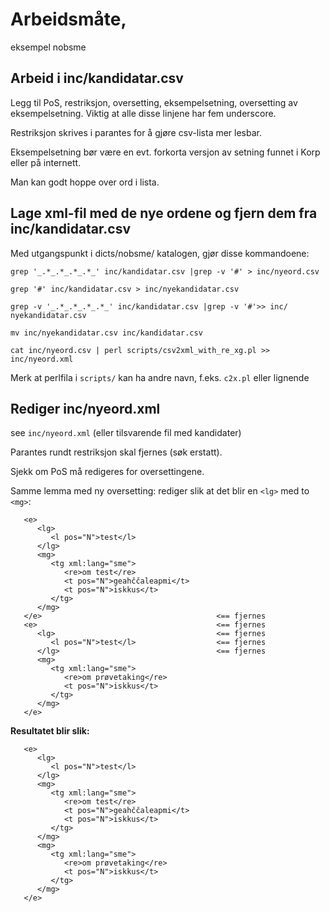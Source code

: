 # Arbeidsmåte,

eksempel nobsme

## Arbeid i inc/kandidatar.csv

Legg til PoS, restriksjon, oversetting, eksempelsetning, oversetting av eksempelsetning.
Viktig at alle disse linjene har fem underscore.

Restriksjon skrives i parantes for å gjøre csv-lista mer lesbar.

Eksempelsetning bør være en evt. forkorta versjon av setning funnet i Korp eller på internett.

Man kan godt hoppe over ord i lista.

## Lage xml-fil med de nye ordene og fjern dem fra inc/kandidatar.csv

Med utgangspunkt i dicts/nobsme/ katalogen, gjør disse kommandoene:

```
grep '_.*_.*_.*_.*_' inc/kandidatar.csv |grep -v '#' > inc/nyeord.csv

grep '#' inc/kandidatar.csv > inc/nyekandidatar.csv

grep -v '_.*_.*_.*_.*_' inc/kandidatar.csv |grep -v '#'>> inc/
nyekandidatar.csv

mv inc/nyekandidatar.csv inc/kandidatar.csv

cat inc/nyeord.csv | perl scripts/csv2xml_with_re_xg.pl >> inc/nyeord.xml
```

Merk at perlfila i `scripts/` kan ha andre navn, f.eks. `c2x.pl` eller lignende

## Rediger inc/nyeord.xml

see `inc/nyeord.xml` (eller tilsvarende fil med kandidater)

Parantes rundt restriksjon skal fjernes (søk erstatt).

Sjekk om PoS må redigeres for oversettingene.

Samme lemma med ny oversetting: rediger slik at det blir en `<lg>` med to `<mg>`:

```
   <e>
      <lg>
         <l pos="N">test</l>
      </lg>
      <mg>
         <tg xml:lang="sme">
            <re>om test</re>
            <t pos="N">geahččaleapmi</t>
            <t pos="N">iskkus</t>
         </tg>
      </mg>
   </e>                                       <== fjernes
   <e>                                        <== fjernes
      <lg>                                    <== fjernes
         <l pos="N">test</l>                  <== fjernes
      </lg>                                   <== fjernes
      <mg>
         <tg xml:lang="sme">
            <re>om prøvetaking</re>
            <t pos="N">iskkus</t>
         </tg>
      </mg>
   </e>
```

**Resultatet blir slik:**

```
   <e>
      <lg>
         <l pos="N">test</l>
      </lg>
      <mg>
         <tg xml:lang="sme">
            <re>om test</re>
            <t pos="N">geahččaleapmi</t>
            <t pos="N">iskkus</t>
         </tg>
      </mg>
      <mg>
         <tg xml:lang="sme">
            <re>om prøvetaking</re>
            <t pos="N">iskkus</t>
         </tg>
      </mg>
   </e>
```

